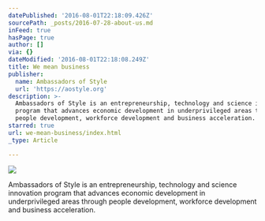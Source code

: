 ```yaml
---
datePublished: '2016-08-01T22:18:09.426Z'
sourcePath: _posts/2016-07-28-about-us.md
inFeed: true
hasPage: true
author: []
via: {}
dateModified: '2016-08-01T22:18:08.249Z'
title: We mean business
publisher:
  name: Ambassadors of Style
  url: 'https://aostyle.org'
description: >-
  Ambassadors of Style is an entrepreneurship, technology and science innovation
  program that advances economic development in underprivileged areas through
  people development, workforce development and business acceleration.
starred: true
url: we-mean-business/index.html
_type: Article

---
```

![](https://the-grid-user-content.s3-us-west-2.amazonaws.com/dd793f82-0664-460e-87eb-5795a82cf4d2.jpg)

Ambassadors of Style is an entrepreneurship, technology and science innovation program that advances economic development in underprivileged areas through people development, workforce development and business acceleration.